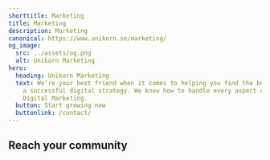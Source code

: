 ```yaml
---
shorttitle: Marketing
title: Marketing
description: Marketing
canonical: https://www.unikorn.se/marketing/
og_image:
  src: ../assets/og.png
  alt: Unikorn Marketing
hero:
  heading: Unikorn Marketing
  text: We’re your best friend when it comes to helping you find the best path to
    a successful digital strategy. We know how to handle every aspect of your
    Digital Marketing.
  button: Start growing now
  buttonlink: /contact/
---
```

## Reach your community